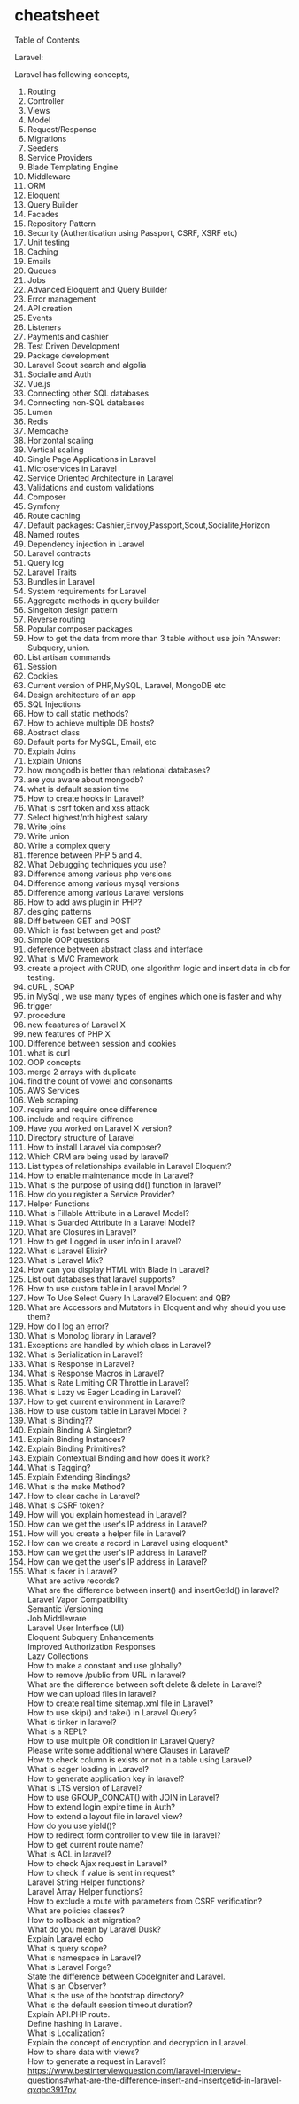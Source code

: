 # cheatsheet

Table of Contents

Laravel:


Laravel has following concepts,<br>
1. Routing<br>
2. Controller<br>
3. Views<br>
4. Model<br>
5. Request/Response<br>
6. Migrations<br>
7. Seeders<br>
8. Service Providers<br>
9. Blade Templating Engine<br>
10. Middleware<br>
11. ORM<br>
12. Eloquent<br>
13. Query Builder<br>
14. Facades<br>
15. Repository Pattern<br>
16. Security (Authentication using Passport, CSRF, XSRF etc)<br>
17. Unit testing<br>
18. Caching<br>
19. Emails<br>
20. Queues<br>
21. Jobs<br>
22. Advanced Eloquent and Query Builder<br>
23. Error management<br>
24. API creation<br>
25. Events<br>
26. Listeners<br>
27. Payments and cashier<br>
28. Test Driven Development<br>
29. Package development<br>
30. Laravel Scout search and algolia<br>
31. Socialie and Auth<br>
32. Vue.js<br>
32. Connecting other SQL databases<br>
33. Connecting non-SQL databases<br>
34. Lumen<br>
35. Redis<br>
36. Memcache<br>
37. Horizontal scaling<br>
38. Vertical scaling<br>
39. Single Page Applications in Laravel<br>
40. Microservices in Laravel<br>
41. Service Oriented Architecture in Laravel<br>
42. Validations and custom validations<br>
43. Composer<br>
44. Symfony<br>
45. Route caching<br>
46. Default packages: Cashier,Envoy,Passport,Scout,Socialite,Horizon<br>
47. Named routes<br>
48. Dependency injection in Laravel<br>
49. Laravel contracts<br>
50. Query log<br>
51. Laravel Traits<br>
52. Bundles in Laravel<br>
53. System requirements for Laravel<br>
54. Aggregate methods in query builder<br>
55. Singelton design pattern<br>
56. Reverse routing<br>
57. Popular composer packages<br>
58. How to get the data from more than 3 table without use join ?Answer: Subquery, union.<br>
59. List artisan commands<br>
60. Session<br>
61. Cookies<br>
62. Current version of PHP,MySQL, Laravel, MongoDB etc<br>
63. Design architecture of an app<br>
64. SQL Injections<br>
65. How to call static methods?<br>
66. How to achieve multiple DB hosts?<br>
67. Abstract class<br>
68. Default ports for MySQL, Email, etc<br>
69. Explain Joins<br>
70. Explain Unions<br>
71. how mongodb is better than relational databases?<br>
72. are you aware about mongodb?<br>
73. what is default session time<br>
74. How to create hooks in Laravel?<br>
75. What is csrf token and xss attack<br>
76. Select highest/nth highest salary<br>
77. Write joins<br>
78. Write union<br>
79. Write a complex query<br>
80. fference between PHP 5 and 4.<br>
81. What Debugging techniques you use?<br>
82. Difference among various php versions<br>
83. Difference among various mysql versions<br>
84. Difference among various Laravel versions<br>
85. How to add aws plugin in PHP?<br>
86. desiging patterns<br>
87. Diff between GET and POST<br>
88. Which is fast between get and post?<br>
89. Simple OOP questions<br>
90. deference between abstract class and interface<br>
91. What is MVC Framework<br>
92. create a project with CRUD, one algorithm logic and insert data in db for testing.<br>
93.  cURL , SOAP <br>
94. in MySql , we use many types of engines which one is faster and why<br>
95. trigger<br>
96. procedure<br>
97. new feaatures of Laravel X<br>
98. new features of PHP X<br>
99. Difference between session and cookies<br>
100. what is curl<br>
101. OOP concepts<br>
102. merge 2 arrays with duplicate<br>
103. find the count of vowel and consonants<br>
104. AWS Services<br>
105. Web scraping<br>
106. require and require once difference<br>
107. include and require diffrence<br>
108. Have you worked on Laravel X version?<br>
109. Directory structure of Laravel<br>
110. How to install Laravel via composer?<br>
111. Which ORM are being used by laravel?<br>
112. List types of relationships available in Laravel Eloquent?<br>
113. How to enable maintenance mode in Laravel?<br>
114. What is the purpose of using dd() function in laravel?<br>
115. How do you register a Service Provider?<br>
116. Helper Functions<br>
117. What is Fillable Attribute in a Laravel Model?<br>
118. What is Guarded Attribute in a Laravel Model?<br>
119. What are Closures in Laravel?<br>
120. How to get Logged in user info in Laravel?<br>
121. What is Laravel Elixir?<br>
122. What is Laravel Mix?<br>
123. How can you display HTML with Blade in Laravel?<br>
124. List out databases that laravel supports?<br>
125. How to use custom table in Laravel Model ?<br>
126. How To Use Select Query In Laravel? Eloquent and QB?<br>
127. What are Accessors and Mutators in Eloquent and why should you use them?<br>
128. How do I log an error?<br>
129. What is Monolog library in Laravel?<br>
130. Exceptions are handled by which class in Laravel?<br>
131. What is Serialization in Laravel?<br>
132. What is Response in Laravel?<br>
133. What is Response Macros in Laravel?<br>
134. What is Rate Limiting OR Throttle in Laravel?<br>
135. What is Lazy vs Eager Loading in Laravel?<br>
136. How to get current environment in Laravel?<br>
137. How to use custom table in Laravel Model ?<br>
138. What is Binding??<br>
139. Explain Binding A Singleton?<br>
140. Explain Binding Instances?<br>
141. Explain Binding Primitives?<br>
142. Explain Contextual Binding and how does it work?<br>
143. What is Tagging?<br>
144. Explain Extending Bindings?<br>
145. What is the make Method?<br>
146. How to clear cache in Laravel?<br>
147. What is CSRF token?<br>
148. How will you explain homestead in Laravel?<br>
149. How can we get the user's IP address in Laravel?<br>
150. How will you create a helper file in Laravel?<br>
151. How can we create a record in Laravel using eloquent?<br>
152. How can we get the user's IP address in Laravel?<br>
153. How can we get the user's IP address in Laravel?<br>
154. What is faker in Laravel?<br>
What are active records?<br>
What are the difference between insert() and insertGetId() in laravel?<br>
Laravel Vapor Compatibility<br>
Semantic Versioning<br>
Job Middleware<br>
Laravel User Interface (UI)<br>
Eloquent Subquery Enhancements<br>
Improved Authorization Responses<br>
Lazy Collections<br>
How to make a constant and use globally?<br>
How to remove /public from URL in laravel?<br>
What are the difference between soft delete & delete in Laravel?<br>
How we can upload files in laravel?<br>
How to create real time sitemap.xml file in Laravel?<br>
How to use skip() and take() in Laravel Query?<br>
What is tinker in laravel?<br>
What is a REPL?<br>
How to use multiple OR condition in Laravel Query?<br>
Please write some additional where Clauses in Laravel?<br>
How to check column is exists or not in a table using Laravel?<br>
What is eager loading in Laravel?<br>
How to generate application key in laravel?<br>
What is LTS version of Laravel?<br>
How to use GROUP_CONCAT() with JOIN in Laravel?<br>
How to extend login expire time in Auth?<br>
How to extend a layout file in laravel view?<br>
How do you use yield()?<br>
How to redirect form controller to view file in laravel?<br>
How to get current route name?<br>
What is ACL in laravel?<br>
How to check Ajax request in Laravel?<br>
How to check if value is sent in request?<br>
Laravel String Helper functions?<br>
Laravel Array Helper functions?<br>
How to exclude a route with parameters from CSRF verification?<br>
What are policies classes?<br>
How to rollback last migration?<br>
What do you mean by Laravel Dusk?<br>
Explain Laravel echo<br>
What is query scope?<br>
What is namespace in Laravel?<br>
What is Laravel Forge?<br>
State the difference between CodeIgniter and Laravel.<br>
What is an Observer?<br>
What is the use of the bootstrap directory?<br>
What is the default session timeout duration?<br>
Explain API.PHP route.<br>
Define hashing in Laravel.<br>
What is Localization?<br>
Explain the concept of encryption and decryption in Laravel.<br>
How to share data with views?<br>
How to generate a request in Laravel?<br>
https://www.bestinterviewquestion.com/laravel-interview-questions#what-are-the-difference-insert-and-insertgetid-in-laravel-qxqbo3917py
